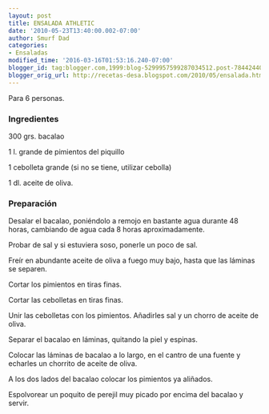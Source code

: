 ```yaml
---
layout: post
title: ENSALADA ATHLETIC
date: '2010-05-23T13:40:00.002-07:00'
author: Smurf Dad
categories:
- Ensaladas
modified_time: '2016-03-16T01:53:16.240-07:00'
blogger_id: tag:blogger.com,1999:blog-5299957599287034512.post-7844244076761394312
blogger_orig_url: http://recetas-desa.blogspot.com/2010/05/ensalada.html
---
```


Para 6 personas.



<h3>Ingredientes</h3>


300 grs. bacalao

1 l. grande de pimientos del piquillo

1 cebolleta grande (si no se tiene, utilizar cebolla)

1 dl. aceite de oliva.

<h3>Preparaci&oacute;n</h3>


Desalar el bacalao, poni&eacute;ndolo a remojo en bastante agua durante 48 horas, cambiando de agua cada 8 horas aproximadamente.

Probar de sal y si estuviera soso, ponerle un poco de sal.

Fre&iacute;r en abundante aceite de oliva a fuego muy bajo, hasta que las l&aacute;minas se separen.

Cortar los pimientos en tiras finas.

Cortar las cebolletas en tiras finas.

Unir las cebolletas con los pimientos. A&ntilde;adirles sal y un chorro de aceite de oliva.

Separar el bacalao en l&aacute;minas, quitando la piel y espinas.

Colocar las l&aacute;minas de bacalao a lo largo, en el cantro de una fuente y echarles un chorrito de aceite de oliva.

A los dos lados del bacalao colocar los pimientos ya ali&ntilde;ados.

Espolvorear un poquito de perejil muy picado por encima del bacalao y servir.


